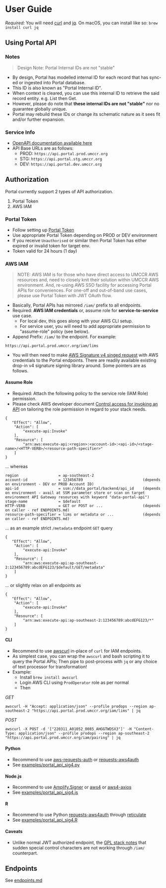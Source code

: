 # User Guide

_Required:_ You will need [curl](https://curl.se/) and [jq](https://stedolan.github.io/jq/). On macOS, you can install like so: `brew install curl jq`

## Using Portal API

### Notes

> Design Note: Portal Internal IDs are not "stable"

- By design, Portal has modelled internal ID for each record that has sync-ed or ingested into Portal database.
- This ID is also known as "Portal Internal ID".
- When context is cleared, you can use this internal ID to retrieve the said record entity. e.g. List then Get.
- However, please do note that **these internal IDs are not "stable"** nor no guarantee globally unique.
- Portal may rebuild these IDs or change its schematic nature as it sees fit and/or further expansion.

### Service Info

- [OpenAPI documentation available here](https://petstore.swagger.io/?url=https://raw.githubusercontent.com/umccr/data-portal-apis/dev/swagger/swagger.json)
- API Base URLs are as follows:
    - PROD: `https://api.portal.prod.umccr.org`
    - STG: `https://api.portal.stg.umccr.org`
    - DEV: `https://api.portal.dev.umccr.org`

## Authorization

Portal currently support 2 types of API authorization.
1. Portal Token
2. AWS IAM

### Portal Token

- Follow setting up [Portal Token](PORTAL_TOKEN.md)
- Use appropriate Portal Token depending on PROD or DEV environment
- If you receive `Unauthorised` or similar then Portal Token has either expired or invalid token for target env.
- Token valid for 24 hours (1 day)

### AWS IAM

> NOTE: AWS IAM is for those who have direct access to UMCCR AWS resources and, need to closely knit their solution within UMCCR AWS environment. And, re-using AWS SSO facility for accessing Portal APIs for conveniences. For one-off and out-of-band use cases, please use Portal Token with JWT OAuth flow.

- Basically, Portal APIs has mirrored `/iam/` prefix to all endpoints.
- Required: **AWS IAM credentials** or, assume role for **service-to-service** use case.
  - For local dev, this goes along with your AWS CLI setup.
  - For service user, you will need to add appropriate permission to "assume-role" policy (see below).
- Append Prefix: `/iam/` to the endpoint. For example:
```
https://api.portal.prod.umccr.org/iam/lims
```
- You will then need to make [AWS Signature v4 singed request](https://docs.aws.amazon.com/general/latest/gr/signature-version-4.html) with AWS credentials to the Portal endpoints. There are readily available existing drop-in v4 signature signing library around. Some pointers are as follows.

#### Assume Role

- Required: Attach the following policy to the service role (IAM Role) permission.
- Please check AWS developer document [Control access for invoking an API](https://docs.aws.amazon.com/apigateway/latest/developerguide/api-gateway-control-access-using-iam-policies-to-invoke-api.html) on tailoring the role permission in regard to your stack needs.
```
{
   "Effect": "Allow",
    "Action": [
        "execute-api:Invoke"
    ],
    "Resource": [
        "arn:aws:execute-api:<region>:<account-id>:<api-id>/<stage-name>/<HTTP-VERB>/<resource-path-specifier>"
    ]
}
```

... whereas

```
region                  = ap-southeast-2
account-id              = 123456789                           (depends on environment - DEV or PROD Account ID)
api-id                  = ssm://data_portal/backend/api_id    (depends on environment - avail at SSM parameter store or scan on target environment API Gateway resources with keyword "data-portal-api")
stage-name              = $default                            
HTTP-VERB               = GET or POST or ...                  (depends on caller - ref ENDPOINTS.md)
resource-path-specifier = lims or metadata or ...             (depends on caller - ref ENDPOINTS.md) 
```

... as an example strict `/metadata` endpoint `GET` query

```
{
   "Effect": "Allow",
    "Action": [
        "execute-api:Invoke"
    ],
    "Resource": [
        "arn:aws:execute-api:ap-southeast-2:123456789:abcdEFG123/$default/GET/metadata"
    ]
}
```

... or slightly relax on all endpoints as

```
{
   "Effect": "Allow",
    "Action": [
        "execute-api:Invoke"
    ],
    "Resource": [
        "arn:aws:execute-api:ap-southeast-2:123456789:abcdEFG123/*"
    ]
}
```

#### CLI

- Recommend to use [awscurl](https://github.com/okigan/awscurl) in-place of `curl` for IAM endpoints.
- As simplest case, you can wrap the `awscurl` and bash scripting it to query the Portal APIs; Then pipe to post-process with `jq` or any choice of text processor for transformation! 
- Example:
  - Install `brew install awscurl` 
  - Login AWS CLI using `ProdOperator` role as per normal
  - Then

_GET_
```
awscurl -H "Accept: application/json" --profile prodops --region ap-southeast-2 "https://api.portal.prod.umccr.org/iam/lims" | jq
```

_POST_
```
awscurl -X POST -d '["220311_A01052_0085_AHGGTWDSX3"]' -H "Content-Type: application/json" --profile prodops --region ap-southeast-2 "https://api.portal.prod.umccr.org/iam/pairing" | jq
```

#### Python

- Recommend to use [aws-requests-auth](https://github.com/davidmuller/aws-requests-auth) or [requests-aws4auth](https://github.com/tedder/requests-aws4auth)
- See [examples/portal_api_sig4.py](examples/portal_api_sig4.py)

#### Node.js

- Recommend to use [Amplify.Signer](https://aws-amplify.github.io/amplify-js/api/classes/signer.html) or [aws4](https://github.com/mhart/aws4) or [aws4-axios](https://github.com/jamesmbourne/aws4-axios)
- See [examples/portal_api_sig4.js](examples/portal_api_sig4.js)

#### R
- Recommend to use Python [requests-aws4auth](https://github.com/tedder/requests-aws4auth) through [reticulate](https://rstudio.github.io/reticulate/)
- See [examples/portal_api_sig4.R](examples/portal_api_sig4.R)


#### Caveats

- Unlike normal JWT authorized endpoint, the [GPL stack notes](https://github.com/umccr/gridss-purple-linx-nf/blob/5117e1793c183670e7e457999f8365b52069b3cd/deployment/lambdas/submit_job/lambda_entrypoint.py#L342-L345) that sudden special control characters are not working through `/iam/` counterpart. 


## Endpoints

See [endpoints.md](ENDPOINTS.md)
